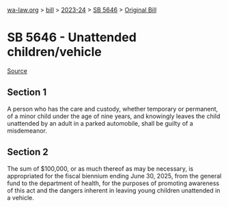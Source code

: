 [wa-law.org](/) > [bill](/bill/) > [2023-24](/bill/2023-24/) > [SB 5646](/bill/2023-24/sb/5646/) > [Original Bill](/bill/2023-24/sb/5646/1/)

# SB 5646 - Unattended children/vehicle

[Source](http://lawfilesext.leg.wa.gov/biennium/2023-24/Pdf/Bills/Senate%20Bills/5646.pdf)

## Section 1
A person who has the care and custody, whether temporary or permanent, of a minor child under the age of nine years, and knowingly leaves the child unattended by an adult in a parked automobile, shall be guilty of a misdemeanor.

## Section 2
The sum of $100,000, or as much thereof as may be necessary, is appropriated for the fiscal biennium ending June 30, 2025, from the general fund to the department of health, for the purposes of promoting awareness of this act and the dangers inherent in leaving young children unattended in a vehicle.
